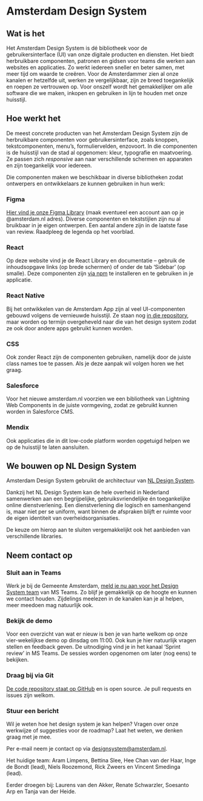 <!-- @license CC0-1.0 -->

# Amsterdam Design System

## Wat is het

Het Amsterdam Design System is dé bibliotheek voor de gebruikersinterface (UI) van onze digitale producten en diensten. Het biedt herbruikbare componenten, patronen en gidsen voor teams die werken aan websites en applicaties. Zo werkt iedereen sneller en beter samen, met meer tijd om waarde te creëren. Voor de Amsterdammer zien al onze kanalen er hetzelfde uit, werken ze vergelijkbaar, zijn ze breed toegankelijk en roepen ze vertrouwen op. Voor onszelf wordt het gemakkelijker om alle software die we maken, inkopen en gebruiken in lijn te houden met onze huisstijl.

## Hoe werkt het

De meest concrete producten van het Amsterdam Design System zijn de herbruikbare componenten voor gebruikersinterface, zoals knoppen, tekstcomponenten, menu’s, formuliervelden, enzovoort. In die componenten is de huisstijl van de stad al opgenomen: kleur, typografie en maatvoering. Ze passen zich _responsive_ aan naar verschillende schermen en apparaten en zijn toegankelijk voor iedereen.

Die componenten maken we beschikbaar in diverse bibliotheken zodat ontwerpers en ontwikkelaars ze kunnen gebruiken in hun werk:

### Figma

[Hier vind je onze Figma Library](https://www.figma.com/file/9IGm6IdPUYizBNGsUnueBd/Amsterdam-Design-System?type=design&node-id=2927%3A29177&mode=design&t=6KlrHnKkHU2uZ9s9-1) (maak eventueel een account aan op je @amsterdam.nl adres). Diverse componenten en tekststijlen zijn nu al bruikbaar in je eigen ontwerpen. Een aantal andere zijn in de laatste fase van review. Raadpleeg de legenda op het voorblad.

### React

Op deze website vind je de React Library en documentatie – gebruik de inhoudsopgave links (op brede schermen) of onder de tab ‘Sidebar’ (op smalle). Deze componenten zijn [via npm](https://www.npmjs.com/search?q=%40amsterdam%2Fdesign-system) te installeren en te gebruiken in je applicatie.

### React Native

Bij het ontwikkelen van de Amsterdam App zijn al veel UI-componenten gebouwd volgens de vernieuwde huisstijl. Ze staan nog [in die repository](https://github.com/Amsterdam/amsterdam-app-frontend), maar worden op termijn overgeheveld naar die van het design system zodat ze ook door andere apps gebruikt kunnen worden.

### CSS

Ook zonder React zijn de componenten gebruiken, namelijk door de juiste class names toe te passen. Als je deze aanpak wil volgen horen we het graag.

### Salesforce

Voor het nieuwe amsterdam.nl voorzien we een bibliotheek van Lightning Web Components in de juiste vormgeving, zodat ze gebruikt kunnen worden in Salesforce CMS.

### Mendix

Ook applicaties die in dit low-code platform worden opgetuigd helpen we op de huisstijl te laten aansluiten.

## We bouwen op NL Design System

Amsterdam Design System gebruikt de architectuur van [NL Design System](https://nldesignsystem.nl/).

Dankzij het NL Design System kan de hele overheid in Nederland samenwerken aan een begrijpelijke, gebruiksvriendelijke én toegankelijke online dienstverlening. Een dienstverlening die logisch en samenhangend is, maar niet per se uniform, want binnen de afspraken blijft er ruimte voor de eigen identiteit van overheidsorganisaties.

De keuze om hierop aan te sluiten vergemakkelijkt ook het aanbieden van verschillende libraries.

## Neem contact op

### Sluit aan in Teams

Werk je bij de Gemeente Amsterdam, [meld je nu aan voor het Design System team](https://teams.microsoft.com/l/team/19%3afYKS_RD2n1q4UhguA9jwEJk0A_VjYPO4TiLQjYlG_bo1%40thread.tacv2/conversations?groupId=381b5f11-b342-4a3a-8a78-8b371a90457d&tenantId=72fca1b1-2c2e-4376-a445-294d80196804) van MS Teams. Zo blijf je gemakkelijk op de hoogte en kunnen we contact houden. Zijdelings meelezen in de kanalen kan je al helpen, meer meedoen mag natuurlijk ook.

### Bekijk de demo

Voor een overzicht van wat er nieuw is ben je van harte welkom op onze vier-wekelijkse demo op dinsdag om 11:00. Ook kun je hier natuurlijk vragen stellen en feedback geven. De uitnodiging vind je in het kanaal ‘Sprint review’ in MS Teams. De sessies worden opgenomen om later (nog eens) te bekijken.

### Draag bij via Git

[De code repository staat op GitHub](http://github.com/Amsterdam/design-system/pulls) en is open source. Je pull requests en issues zijn welkom.

### Stuur een bericht

Wil je weten hoe het design system je kan helpen? Vragen over onze werkwijze of suggesties voor de roadmap? Laat het weten, we denken graag met je mee.

Per e-mail neem je contact op via <designsystem@amsterdam.nl>.

Het huidige team:
Aram Limpens,
Bettina Slee,
Hee Chan van der Haar,
Inge de Bondt (lead),
Niels Roozemond,
Rick Zweers
en
Vincent Smedinga (lead).

Eerder droegen bij:
Laurens van den Akker,
Renate Schwarzler,
Soesanto Arp
en
Tanja van der Heide.
